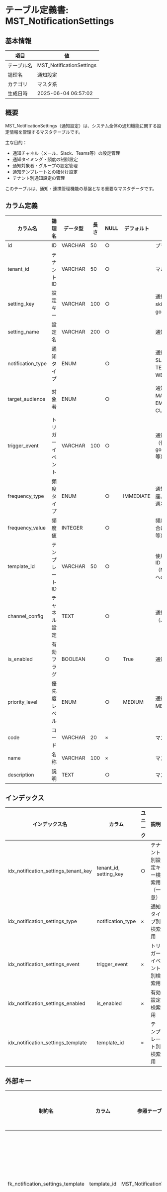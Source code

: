 # テーブル定義書: MST_NotificationSettings

## 基本情報

| 項目 | 値 |
|------|-----|
| テーブル名 | MST_NotificationSettings |
| 論理名 | 通知設定 |
| カテゴリ | マスタ系 |
| 生成日時 | 2025-06-04 06:57:02 |

## 概要

MST_NotificationSettings（通知設定）は、システム全体の通知機能に関する設定情報を管理するマスタテーブルです。

主な目的：
- 通知チャネル（メール、Slack、Teams等）の設定管理
- 通知タイミング・頻度の制御設定
- 通知対象者・グループの設定管理
- 通知テンプレートとの紐付け設定
- テナント別通知設定の管理

このテーブルは、通知・連携管理機能の基盤となる重要なマスタデータです。



## カラム定義

| カラム名 | 論理名 | データ型 | 長さ | NULL | デフォルト | 説明 |
|----------|--------|----------|------|------|------------|------|
| id | ID | VARCHAR | 50 | ○ |  | プライマリキー（UUID） |
| tenant_id | テナントID | VARCHAR | 50 | ○ |  | マルチテナント識別子 |
| setting_key | 設定キー | VARCHAR | 100 | ○ |  | 通知設定の識別キー（例：skill_update_notification、goal_reminder等） |
| setting_name | 設定名 | VARCHAR | 200 | ○ |  | 通知設定の表示名 |
| notification_type | 通知タイプ | ENUM |  | ○ |  | 通知の種類（EMAIL:メール、SLACK:Slack、TEAMS:Teams、WEBHOOK:Webhook） |
| target_audience | 対象者 | ENUM |  | ○ |  | 通知対象（ALL:全員、MANAGER:管理者、EMPLOYEE:一般社員、CUSTOM:カスタム） |
| trigger_event | トリガーイベント | VARCHAR | 100 | ○ |  | 通知を発生させるイベント（例：skill_registered、goal_deadline_approaching等） |
| frequency_type | 頻度タイプ | ENUM |  | ○ | IMMEDIATE | 通知頻度（IMMEDIATE:即座、DAILY:日次、WEEKLY:週次、MONTHLY:月次） |
| frequency_value | 頻度値 | INTEGER |  | ○ |  | 頻度の具体的な値（日次の場合は時間、週次の場合は曜日等） |
| template_id | テンプレートID | VARCHAR | 50 | ○ |  | 使用する通知テンプレートのID（MST_NotificationTemplateへの参照） |
| channel_config | チャネル設定 | TEXT |  | ○ |  | 通知チャネル固有の設定情報（JSON形式） |
| is_enabled | 有効フラグ | BOOLEAN |  | ○ | True | 通知設定が有効かどうか |
| priority_level | 優先度レベル | ENUM |  | ○ | MEDIUM | 通知の優先度（HIGH:高、MEDIUM:中、LOW:低） |
| code | コード | VARCHAR | 20 | × |  | マスタコード |
| name | 名称 | VARCHAR | 100 | × |  | マスタ名称 |
| description | 説明 | TEXT |  | ○ |  | マスタ説明 |

## インデックス

| インデックス名 | カラム | ユニーク | 説明 |
|----------------|--------|----------|------|
| idx_notification_settings_tenant_key | tenant_id, setting_key | ○ | テナント別設定キー検索用（一意） |
| idx_notification_settings_type | notification_type | × | 通知タイプ別検索用 |
| idx_notification_settings_event | trigger_event | × | トリガーイベント別検索用 |
| idx_notification_settings_enabled | is_enabled | × | 有効設定検索用 |
| idx_notification_settings_template | template_id | × | テンプレート別検索用 |

## 外部キー

| 制約名 | カラム | 参照テーブル | 参照カラム | 更新時 | 削除時 | 説明 |
|--------|--------|--------------|------------|--------|--------|------|
| fk_notification_settings_template | template_id | MST_NotificationTemplate | id | CASCADE | SET NULL | 通知テンプレートへの外部キー |

## 制約

| 制約名 | 種別 | 条件 | 説明 |
|--------|------|------|------|
| uk_notification_settings_tenant_key | UNIQUE |  | テナント内設定キー一意制約 |
| chk_notification_settings_type | CHECK | notification_type IN ('EMAIL', 'SLACK', 'TEAMS', 'WEBHOOK') | 通知タイプ値チェック制約 |
| chk_notification_settings_audience | CHECK | target_audience IN ('ALL', 'MANAGER', 'EMPLOYEE', 'CUSTOM') | 対象者値チェック制約 |
| chk_notification_settings_frequency | CHECK | frequency_type IN ('IMMEDIATE', 'DAILY', 'WEEKLY', 'MONTHLY') | 頻度タイプ値チェック制約 |
| chk_notification_settings_priority | CHECK | priority_level IN ('HIGH', 'MEDIUM', 'LOW') | 優先度レベル値チェック制約 |

## サンプルデータ

| id | tenant_id | setting_key | setting_name | notification_type | target_audience | trigger_event | frequency_type | frequency_value | template_id | channel_config | is_enabled | priority_level |
|------|------|------|------|------|------|------|------|------|------|------|------|------|
| NS001 | TENANT001 | skill_update_notification | スキル更新通知 | EMAIL | MANAGER | skill_registered | IMMEDIATE | None | NT001 | {"smtp_server": "smtp.company.com", "from_address": "noreply@company.com"} | True | MEDIUM |
| NS002 | TENANT001 | goal_deadline_reminder | 目標期限リマインダー | SLACK | EMPLOYEE | goal_deadline_approaching | DAILY | 9 | NT002 | {"webhook_url": "https://hooks.slack.com/services/xxx", "channel": "#notifications"} | True | HIGH |

## 特記事項

- 通知設定はテナント別に管理され、同一テナント内で設定キーは一意
- channel_configはJSON形式で通知チャネル固有の設定を格納
- frequency_valueは頻度タイプに応じて異なる意味を持つ（時間、曜日等）
- 論理削除は is_enabled フラグで管理
- 通知テンプレートとの連携により柔軟な通知内容設定が可能
- 優先度レベルにより通知の重要度を制御

## 業務ルール

- 同一テナント内で設定キーは重複不可
- 無効化された設定は通知処理から除外される
- テンプレートIDが指定されていない場合はデフォルトテンプレートを使用
- CUSTOM対象者の場合は別途対象者マスタで詳細設定が必要
- 頻度タイプがIMMEDIATEの場合、frequency_valueは不要
- 通知チャネル設定はJSON形式で各チャネルの仕様に準拠

## 改版履歴

| バージョン | 更新日 | 更新者 | 変更内容 |
|------------|--------|--------|----------|
| 1.0.0 | 2025-06-01 | 開発チーム | 初版作成 - 通知設定マスタテーブルの詳細定義 |
